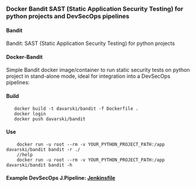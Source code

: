 ### Docker Bandit SAST (Static Application Security Testing) for python projects and DevSecOps pipelines


#### Bandit
Bandit: SAST (Static Application Security Testing) for python projects

#### Docker-Bandit

Simple Bandit docker image/container to run static security tests on python project in stand-alone mode, ideal for integration into a DevSecOps pipelines: 

#### Build
```
   docker build -t davarski/bandit -f Dockerfile .
   docker login
   docker push davarski/bandit
```

#### Use
```
    docker run -u root --rm -v YOUR_PYTHON_PROJECT_PATH:/app davarski/bandit bandit -r ./
    //help
    docker run -u root --rm -v YOUR_PYTHON_PROJECT_PATH:/app davarski/bandit bandit -h
```
#### Example DevSecOps J.Pipeline: [Jenkinsfile](https://github.com/adavarski/DevSecOps-pipelines/blob/main/docker-bandit/Jenkinsfile-SAST-Bandit-PYTHON_PROJECT-example)

